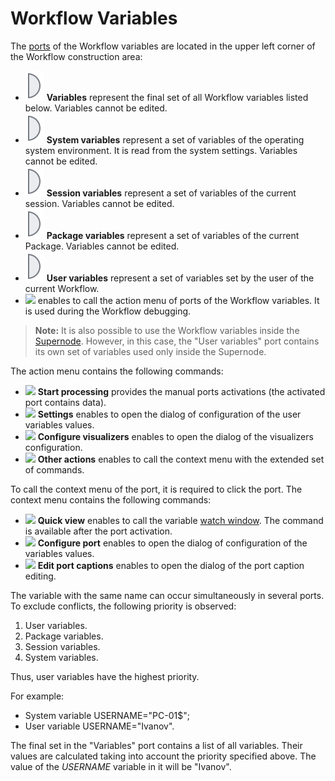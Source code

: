 # Workflow Variables

The [ports](../ports/README.md) of the Workflow variables are located in the upper left corner of the Workflow construction area:

* ![ ](../../images/icons/app/node/ports/outputs/variable_inactive.svg) **Variables** represent the final set of all Workflow variables listed below. Variables cannot be edited.
* ![ ](../../images/icons/app/node/ports/outputs/variable_inactive.svg) **System variables** represent a set of variables of the operating system environment. It is read from the system settings. Variables cannot be edited.
* ![ ](../../images/icons/app/node/ports/outputs/variable_inactive.svg) **Session variables** represent a set of variables of the current session. Variables cannot be edited.
* ![ ](../../images/icons/app/node/ports/outputs/variable_inactive.svg) **Package variables** represent a set of variables of the current Package. Variables cannot be edited.
* ![ ](../../images/icons/app/node/ports/outputs/variable_inactive.svg) **User variables** represent a set of variables set by the user of the current Workflow.
* ![ ](../../images/icons/app/node/ports/submodel-port/submodel-port_20x20.svg) enables to call the action menu of ports of the Workflow variables. It is used during the Workflow debugging.

> **Note:** It is also possible to use the Workflow variables inside the [Supernode](../../processors/control/submodel.md). However, in this case, the "User variables" port contains its own set of variables used only inside the Supernode.

The action menu contains the following commands:

* ![ ](../../images/icons/toolbar-controls/launch-node_default.svg) **Start processing** provides the manual ports activations (the activated port contains data).
* ![ ](../../images/icons/toolbar-controls/setup_default.svg) **Settings** enables to open the dialog of configuration of the user variables values.
* ![ ](../../images/icons/toolbar-controls/configure-viewers_default.svg) **Configure visualizers** enables to open the dialog of the visualizers configuration.
* ![ ](../../images/icons/toolbar-controls/rows_default.svg) **Other actions** enables to call the context menu with the extended set of commands.

To call the context menu of the port, it is required to click the port. The context menu contains the following commands:

* ![ ](../../images/icons/toolbar-controls/show-fast-viewer_default.svg) **Quick view** enables to call the variable [watch window](../../visualization/preview/quick-view.md). The command is available after the port activation.
* ![ ](../../images/icons/toolbar-controls/setup_default.svg) **Configure port** enables to open the dialog of configuration of the variables values.
* ![ ](../../images/icons/toolbar-controls/edit_default.svg) **Edit port captions** enables to open the dialog of the port caption editing.

The variable with the same name can occur simultaneously in several ports. To exclude conflicts, the following priority is observed:

1. User variables.
2. Package variables.
3. Session variables.
4. System variables.

Thus, user variables have the highest priority.

For example:

* System variable USERNAME="PC-01$";
* User variable USERNAME="Ivanov".

The final set in the "Variables" port contains a list of all variables. Their values are calculated taking into account the priority specified above. The value of the *USERNAME* variable in it will be "Ivanov".
